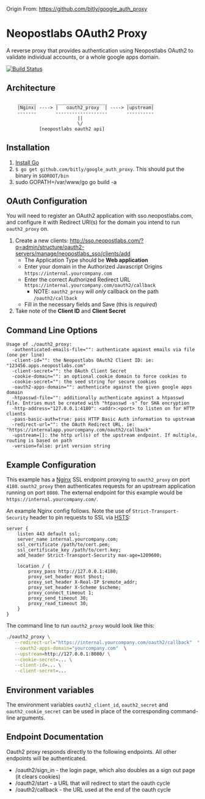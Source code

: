 Origin From: https://github.com/bitly/google_auth_proxy

Neopostlabs OAuth2 Proxy
=================


A reverse proxy that provides authentication using Neopostlabs OAuth2 to validate individual accounts, or a whole google apps domain.

[![Build Status](https://secure.travis-ci.org/bitly/google_auth_proxy.png?branch=master)](http://travis-ci.org/bitly/google_auth_proxy)


## Architecture

```
    _______       ___________________       __________
    |Nginx| ----> |   oauth2_proxy  | ----> |upstream| 
    -------       -------------------       ----------
                          ||
                          \/
            [neopostlabs oauth2 api]
```


## Installation

1. [Install Go](http://golang.org/doc/install)
2. `$ go get github.com/bitly/google_auth_proxy`. This should put the binary in `$GOROOT/bin`
3. sudo GOPATH=/var/www/go go build -a

## OAuth Configuration

You will need to register an OAuth2 application with sso.neopostlabs.com, and configure it with Redirect URI(s) for the domain you
intend to run `oauth2_proxy` on.

1. Create a new clients: http://sso.neopostlabs.com/?q=admin/structure/oauth2-servers/manage/neopostlabs_sso/clients/add
   * The Application Type should be **Web application**
   * Enter your domain in the Authorized Javascript Origins `https://internal.yourcompany.com`
   * Enter the correct Authorized Redirect URL `https://internal.yourcompany.com/oauth2/callback`
     * NOTE: `oauth2_proxy` will _only_ callback on the path `/oauth2/callback`
   * Fill in the necessary fields and Save (this is _required_)
2. Take note of the **Client ID** and **Client Secret**


## Command Line Options

```
Usage of ./oauth2_proxy:
  -authenticated-emails-file="": authenticate against emails via file (one per line)
  -client-id="": the Neopostlabs OAuth2 Client ID: ie: "123456.apps.neopostlabs.com"
  -client-secret="": the OAuth Client Secret
  -cookie-domain="": an optional cookie domain to force cookies to
  -cookie-secret="": the seed string for secure cookies
  -oauth2-apps-domain="": authenticate against the given google apps domain
  -htpasswd-file="": additionally authenticate against a htpasswd file. Entries must be created with "htpasswd -s" for SHA encryption
  -http-address="127.0.0.1:4180": <addr>:<port> to listen on for HTTP clients
  -pass-basic-auth=true: pass HTTP Basic Auth information to upstream
  -redirect-url="": the OAuth Redirect URL. ie: "https://internalapp.yourcompany.com/oauth2/callback"
  -upstream=[]: the http url(s) of the upstream endpoint. If multiple, routing is based on path
  -version=false: print version string
```


## Example Configuration

This example has a [Nginx](http://nginx.org/) SSL endpoint proxying to `oauth2_proxy` on port `4180`. 
`oauth2_proxy` then authenticates requests for an upstream application running on port `8080`. The external 
endpoint for this example would be `https://internal.yourcompany.com/`.

An example Nginx config follows. Note the use of `Strict-Transport-Security` header to pin requests to SSL 
via [HSTS](http://en.wikipedia.org/wiki/HTTP_Strict_Transport_Security):

```
server {
    listen 443 default ssl;
    server_name internal.yourcompany.com;
    ssl_certificate /path/to/cert.pem;
    ssl_certificate_key /path/to/cert.key;
    add_header Strict-Transport-Security max-age=1209600;

    location / {
        proxy_pass http://127.0.0.1:4180;
        proxy_set_header Host $host;
        proxy_set_header X-Real-IP $remote_addr;
        proxy_set_header X-Scheme $scheme;
        proxy_connect_timeout 1;
        proxy_send_timeout 30;
        proxy_read_timeout 30;
    }
}
```

The command line to run `oauth2_proxy` would look like this:

```bash
./oauth2_proxy \
   --redirect-url="https://internal.yourcompany.com/oauth2/callback"  \
   --oauth2-apps-domain="yourcompany.com"  \
   --upstream=http://127.0.0.1:8080/ \
   --cookie-secret=... \
   --client-id=... \
   --client-secret=...
```

## Environment variables

The environment variables `oauth2_client_id`, `oauth2_secret` and `oauth2_cookie_secret` can be used in place of the corresponding command-line arguments.

## Endpoint Documentation

Oauth2 proxy responds directly to the following endpoints. All other endpoints will be authenticated.

* /oauth2/sign_in - the login page, which also doubles as a sign out page (it clears cookies)
* /oauth2/start - a URL that will redirect to start the oauth cycle
* /oauth2/callback - the URL used at the end of the oauth cycle
